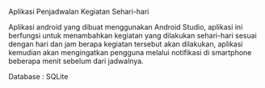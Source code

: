 Aplikasi Penjadwalan Kegiatan Sehari-hari

Aplikasi android yang dibuat menggunakan Android Studio, aplikasi ini berfungsi untuk menambahkan kegiatan yang dilakukan sehari-hari sesuai dengan hari dan jam berapa kegiatan tersebut akan dilakukan, aplikasi kemudian akan mengingatkan pengguna melalui notifikasi di smartphone beberapa menit sebelum dari jadwalnya.

Database : SQLite
